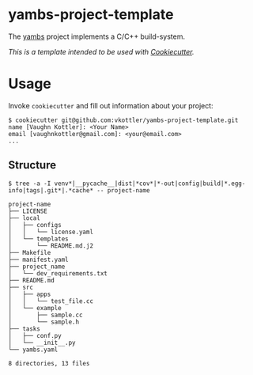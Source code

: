 <!--
    =====================================
    generator=datazen
    version=3.1.2
    hash=15766cda0ec5725e886fb56850066eb8
    =====================================
-->

# yambs-project-template

The [yambs](https://github.com/vkottler/yambs) project implements a C/C++
build-system.

*This is a template intended to be used with
[Cookiecutter](https://github.com/cookiecutter/cookiecutter).*

# Usage

Invoke `cookiecutter` and fill out information about your project:

```
$ cookiecutter git@github.com:vkottler/yambs-project-template.git
name [Vaughn Kottler]: <Your Name>
email [vaughnkottler@gmail.com]: <your@email.com>
...
```

## Structure

```
$ tree -a -I venv*|__pycache__|dist|*cov*|*-out|config|build|*.egg-info|tags|.git*|.*cache* -- project-name

project-name
├── LICENSE
├── local
│   ├── configs
│   │   └── license.yaml
│   └── templates
│       └── README.md.j2
├── Makefile
├── manifest.yaml
├── project_name
│   └── dev_requirements.txt
├── README.md
├── src
│   ├── apps
│   │   └── test_file.cc
│   └── example
│       ├── sample.cc
│       └── sample.h
├── tasks
│   ├── conf.py
│   └── __init__.py
└── yambs.yaml

8 directories, 13 files

```
